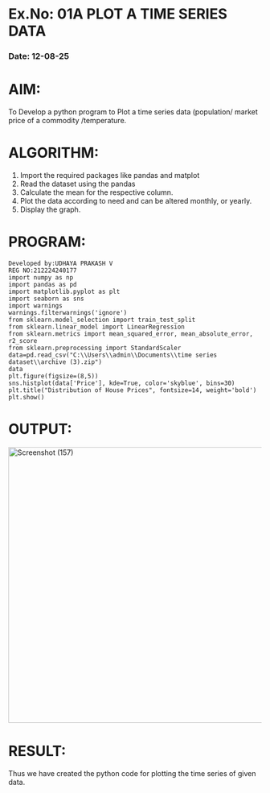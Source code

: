 # Ex.No: 01A PLOT A TIME SERIES DATA
###  Date: 12-08-25

# AIM:
To Develop a python program to Plot a time series data (population/ market price of a commodity
/temperature.
# ALGORITHM:
1. Import the required packages like pandas and matplot
2. Read the dataset using the pandas
3. Calculate the mean for the respective column.
4. Plot the data according to need and can be altered monthly, or yearly.
5. Display the graph.
# PROGRAM:
```
Developed by:UDHAYA PRAKASH V
REG NO:212224240177
import numpy as np
import pandas as pd
import matplotlib.pyplot as plt
import seaborn as sns
import warnings
warnings.filterwarnings('ignore')
from sklearn.model_selection import train_test_split
from sklearn.linear_model import LinearRegression
from sklearn.metrics import mean_squared_error, mean_absolute_error, r2_score
from sklearn.preprocessing import StandardScaler
data=pd.read_csv("C:\\Users\\admin\\Documents\\time series dataset\\archive (3).zip")
data
plt.figure(figsize=(8,5))
sns.histplot(data['Price'], kde=True, color='skyblue', bins=30)
plt.title("Distribution of House Prices", fontsize=14, weight='bold')
plt.show()
```
# OUTPUT:
<img width="840" height="548" alt="Screenshot (157)" src="https://github.com/user-attachments/assets/1b6b018f-251d-4e21-a4d5-14bc3c37ab2c" />







# RESULT:
Thus we have created the python code for plotting the time series of given data.
